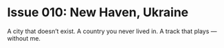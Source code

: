 # Issue 010: New Haven, Ukraine

A city that doesn’t exist.
A country you never lived in.
A track that plays — without me.